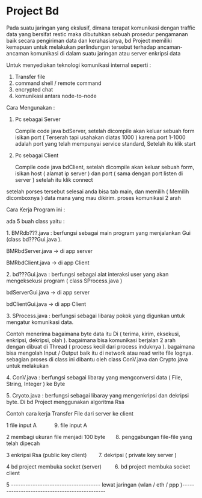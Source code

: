 <h1> Project Bd </h1>

<p> Pada suatu jaringan yang ekslusif, dimana terapat komunikasi dengan traffic data yang bersifat restic maka dibutuhkan sebuah prosedur pengamanan baik secara pengiriman data dan kerahasianya, bd Project memiliki kemapuan untuk melakukan perlindungan tersebut  terhadap ancaman-ancaman komunikasi di dalam suatu jaringan atau server enkripsi data </p>

Untuk menyediakan teknologi komunikasi internal seperti :

1. Transfer file 
2. command shell / remote command
3. encrypted chat 
4. komunikasi antara node-to-node

Cara Mengunakan :
  1. Pc sebagai Server
        <p> Compile code java bdServer, setelah dicompile akan keluar sebuah form isikan port ( Terserah tapi usahakan diatas 1000 ) karena port 1-1000 adalah port yang telah mempunyai service standard, Setelah itu klik start </p> 
  2. Pc sebagai Client 
        <p> Compile code java bdClient, setelah dicompile akan keluar sebuah form, isikan host ( alamat ip server ) dan port ( sama dengan port listen di server ) setelah itu klik connect </p> 
  <p> setelah porses tersebut selesai anda bisa tab main, dan memilih ( Memilih dicomboxnya ) data mana yang mau dikirim. proses komunikasi 2 arah</p> 

Cara Kerja Program ini : <p> 
  <p> ada 5 buah class yaitu : </p> 
    <p> 1. BMRdb???.java : berfungsi sebagai main program yang menjalankan Gui (class bd???Gui.java ).</p> 
        <p> BMRbdServer.java -> di app server </p>
        <p> BMRbdClient.java -> di app Client </p>
    <p> 2. bd???Gui.java : berfungsi sebagai alat interaksi user yang akan mengeksekusi program ( class SProcess.java ) </p> 
        <p> bdServerGui.java -> di app server </p> 
        <p> bdClientGui.java -> di app Client </p> 
    <p> 3. SProcess.java : berfungsi sebagai libaray pokok yang digunkan untuk mengatur komunikasi data. </p> 
    <p> Contoh menerima bagaimana byte data itu Di ( terima, kirim, eksekusi, enkripsi, dekripsi, olah ). bagaimana bisa komunikasi berjalan 2 arah dengan dibuat di Thread ( process kecil dari process induknya ). bagaimana bisa mengolah Input / Output baik itu di network atau read write file lognya. sebagian proses di class ini dibantu oleh class ConV.java dan Crypto.java untuk melakukan </p> 
    <p> 4. ConV.java     : berfungsi sebagai libaray yang mengconversi data ( File, String, Integer ) ke Byte  <p>
    <p> 5. Cryoto.java   : berfungsi sebagai libaray yang mengenkripsi dan dekripsi byte. Di bd Project menggunakan algoritma  Rsa <p>
</p>
<p> Contoh cara kerja Transfer File dari server ke client </p> 
<p> 1 file input A &nbsp&nbsp&nbsp&nbsp&nbsp&nbsp&nbsp&nbsp&nbsp&nbsp&nbsp9. file input A </p>
<p> 2 membagi ukuran file menjadi 100 byte&nbsp&nbsp&nbsp&nbsp&nbsp&nbsp&nbsp8. penggabungan file-file yang telah dipecah </p> 
<p> 3 enkripsi Rsa (public key client)&nbsp&nbsp&nbsp&nbsp&nbsp&nbsp&nbsp&nbsp7. dekripsi ( private key server ) </p> 
<p> 4 bd project membuka socket (server)&nbsp&nbsp&nbsp&nbsp&nbsp&nbsp&nbsp&nbsp&nbsp6. bd project membuka socket client </p> 
<p> 5 ------------------------------------- lewat jaringan (wlan / eth / ppp )---------------------------------------------- </p>
